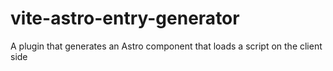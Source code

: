 # vite-astro-entry-generator

A plugin that generates an Astro component that loads a script on the client side